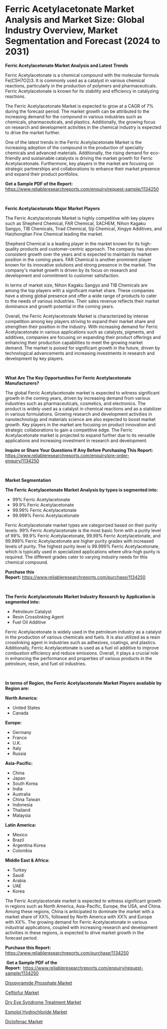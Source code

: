 <p><h1>Ferric Acetylacetonate Market Analysis and Market Size: Global Industry Overview, Market Segmentation and Forecast (2024 to 2031)</h1></p><p><strong>Ferric Acetylacetonate Market Analysis and Latest Trends</strong></p>
<p><p>Ferric Acetylacetonate is a chemical compound with the molecular formula Fe(C5H7O2)3. It is commonly used as a catalyst in various chemical reactions, particularly in the production of polymers and pharmaceuticals. Ferric Acetylacetonate is known for its stability and efficiency in catalyzing reactions.</p><p>The Ferric Acetylacetonate Market is expected to grow at a CAGR of 7% during the forecast period. The market growth can be attributed to the increasing demand for the compound in various industries such as chemicals, pharmaceuticals, and plastics. Additionally, the growing focus on research and development activities in the chemical industry is expected to drive the market further.</p><p>One of the latest trends in the Ferric Acetylacetonate Market is the increasing adoption of the compound in the production of specialty chemicals and advanced materials. Additionally, the rising demand for eco-friendly and sustainable catalysts is driving the market growth for Ferric Acetylacetonate. Furthermore, key players in the market are focusing on strategic partnerships and collaborations to enhance their market presence and expand their product portfolios.</p></p>
<p><strong>Get a Sample PDF of the Report:&nbsp;</strong> <a href="https://www.reliableresearchreports.com/enquiry/request-sample/1134250">https://www.reliableresearchreports.com/enquiry/request-sample/1134250</a></p>
<p>&nbsp;</p>
<p><strong>Ferric Acetylacetonate Major Market Players</strong></p>
<p><p>The Ferric Acetylacetonate Market is highly competitive with key players such as Shepherd Chemical, FAR Chemical, SACHEM, Nihon Kagaku Sangyo, TIB Chemicals, Triad Chemical, Siji Chemical, Xingye Additives, and Haizhongtian Fine Chemical leading the market.</p><p>Shepherd Chemical is a leading player in the market known for its high-quality products and customer-centric approach. The company has shown consistent growth over the years and is expected to maintain its market position in the coming years. FAR Chemical is another prominent player known for its innovative solutions and strong presence in the market. The company's market growth is driven by its focus on research and development and commitment to customer satisfaction.</p><p>In terms of market size, Nihon Kagaku Sangyo and TIB Chemicals are among the top players with a significant market share. These companies have a strong global presence and offer a wide range of products to cater to the needs of various industries. Their sales revenue reflects their market dominance and growth potential in the coming years.</p><p>Overall, the Ferric Acetylacetonate Market is characterized by intense competition among key players striving to expand their market share and strengthen their position in the industry. With increasing demand for Ferric Acetylacetonate in various applications such as catalysts, pigments, and additives, companies are focusing on expanding their product offerings and enhancing their production capabilities to meet the growing market demand. The market is poised for significant growth in the future, driven by technological advancements and increasing investments in research and development by key players.</p></p>
<p>&nbsp;</p>
<p><strong>What Are The Key Opportunities For Ferric Acetylacetonate Manufacturers?</strong></p>
<p><p>The global Ferric Acetylacetonate market is expected to witness significant growth in the coming years, driven by increasing demand from various industries such as pharmaceuticals, cosmetics, and electronics. The product is widely used as a catalyst in chemical reactions and as a stabilizer in various formulations. Growing research and development activities in nanotechnology and materials science are also expected to boost market growth. Key players in the market are focusing on product innovation and strategic collaborations to gain a competitive edge. The Ferric Acetylacetonate market is projected to expand further due to its versatile applications and increasing investment in research and development.</p></p>
<p><strong>Inquire or Share Your Questions If Any Before Purchasing This Report:</strong> <a href="https://www.reliableresearchreports.com/enquiry/pre-order-enquiry/1134250">https://www.reliableresearchreports.com/enquiry/pre-order-enquiry/1134250</a></p>
<p>&nbsp;</p>
<p><strong>Market Segmentation</strong></p>
<p><strong>The Ferric Acetylacetonate Market Analysis by types is segmented into:</strong></p>
<p><ul><li>99% Ferric Acetylacetonate</li><li>99.9% Ferric Acetylacetonate</li><li>99.99% Ferric Acetylacetonate</li><li>99.999% Ferric Acetylacetonate</li></ul></p>
<p><p>Ferric Acetylacetonate market types are categorized based on their purity levels. 99% Ferric Acetylacetonate is the most basic form with a purity level of 99%. 99.9% Ferric Acetylacetonate, 99.99% Ferric Acetylacetonate, and 99.999% Ferric Acetylacetonate are higher purity grades with increased levels of purity. The highest purity level is 99.999% Ferric Acetylacetonate, which is typically used in specialized applications where ultra-high purity is required. The different grades cater to varying industry needs for this chemical compound.</p></p>
<p><strong>Purchase this Report:&nbsp;</strong><a href="https://www.reliableresearchreports.com/purchase/1134250">https://www.reliableresearchreports.com/purchase/1134250</a></p>
<p>&nbsp;</p>
<p><strong>The Ferric Acetylacetonate Market Industry Research by Application is segmented into:</strong></p>
<p><ul><li>Petroleum Catalyst</li><li>Resin Crosslinking Agent</li><li>Fuel Oil Additive</li></ul></p>
<p><p>Ferric Acetylacetonate is widely used in the petroleum industry as a catalyst in the production of various chemicals and fuels. It is also utilized as a resin crosslinking agent in industries such as adhesives, coatings, and plastics. Additionally, Ferric Acetylacetonate is used as a fuel oil additive to improve combustion efficiency and reduce emissions. Overall, it plays a crucial role in enhancing the performance and properties of various products in the petroleum, resin, and fuel oil industries.</p></p>
<p>&nbsp;</p>
<p><strong>In terms of Region, the Ferric Acetylacetonate Market Players available by Region are:</strong></p>
<p>
    <p> <strong> North America: </strong>
        <ul>
            <li>United States</li>
            <li>Canada</li>
        </ul>
        </p> 
    <p> <strong> Europe: </strong>
        <ul>
            <li>Germany</li>
            <li>France</li>
            <li>U.K.</li>
            <li>Italy</li>
            <li>Russia</li>
        </ul>
        </p> 
    <p> <strong> Asia-Pacific: </strong>
        <ul>
            <li>China</li>
            <li>Japan</li>
            <li>South Korea</li>
            <li>India</li>
            <li>Australia</li>
            <li>China Taiwan</li>
            <li>Indonesia</li>
            <li>Thailand</li>
            <li>Malaysia</li>
        </ul>
        </p> 
    <p> <strong> Latin America: </strong>
        <ul>
            <li>Mexico</li>
            <li>Brazil</li>
            <li>Argentina Korea</li>
            <li>Colombia</li>
        </ul>
        </p> 
    <p> <strong> Middle East & Africa: </strong>
        <ul>
            <li>Turkey</li>
            <li>Saudi</li>
            <li>Arabia</li>
            <li>UAE</li>
            <li>Korea</li>
        </ul>
    </p>
    </p>
<p><p>The Ferric Acetylacetonate market is expected to witness significant growth in regions such as North America, Asia-Pacific, Europe, the USA, and China. Among these regions, China is anticipated to dominate the market with a market share of XX%, followed by North America with XX% and Europe with XX%. The growing demand for Ferric Acetylacetonate in various industrial applications, coupled with increasing research and development activities in these regions, is expected to drive market growth in the forecast period.</p></p>
<p><strong>Purchase this Report: </strong><a href="https://www.reliableresearchreports.com/purchase/1134250">https://www.reliableresearchreports.com/purchase/1134250</a></p>
<p>&nbsp;<strong>Get a Sample PDF of the Report:&nbsp;&nbsp;</strong><a href="https://www.reliableresearchreports.com/enquiry/request-sample/1134250">https://www.reliableresearchreports.com/enquiry/request-sample/1134250</a></p>
<p><strong></strong></p>
<p><p><a href="https://medium.com/@vanessachurchill767/disopyramide-phosphate-market-trends-and-market-analysis-forecasted-for-period-2024-2031-6ee8c0b9b79f">Disopyramide Phosphate Market</a></p><p><a href="https://medium.com/@cletusdoyle654/ceftiofur-market-competitive-analysis-market-trends-and-forecast-to-2031-cd084b7c44c6">Ceftiofur Market</a></p><p><a href="https://medium.com/@vanessachurchill767/dry-eye-syndrome-treatment-market-size-cagr-trends-2024-2030-3dc39c6a475f">Dry Eye Syndrome Treatment Market</a></p><p><a href="https://medium.com/@vanessachurchill767/esmolol-hydrochloride-market-outlook-industry-overview-and-forecast-2024-to-2031-7e2bffb5ebb7">Esmolol Hydrochloride Market</a></p><p><a href="https://medium.com/@vanessachurchill767/diclofenac-market-insights-into-market-cagr-market-trends-and-growth-strategies-6dea532bdf2c">Diclofenac Market</a></p></p>